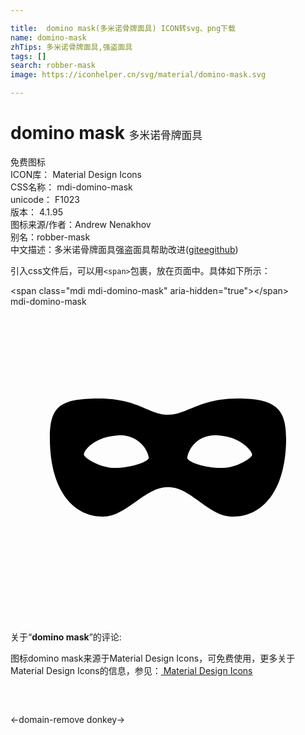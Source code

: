 ```yaml
---

title:  domino mask(多米诺骨牌面具) ICON转svg、png下载
name: domino-mask
zhTips: 多米诺骨牌面具,强盗面具
tags: []
search: robber-mask
image: https://iconhelper.cn/svg/material/domino-mask.svg

---
```


# domino mask  <small style="font-size: 60%;font-weight: 100">多米诺骨牌面具</small>


<div class="detail-page">
<p>
<span><span class="badge-success badge">免费图标</span> </span>
<br/>
<span>
ICON库：
<span class="badge-secondary badge">Material Design Icons</span> 
</span>
<br/>
<span>
CSS名称：
<span class="badge-secondary badge">mdi-domino-mask</span> 
</span>
<br/>
<span>
unicode：
<span class="badge-secondary badge">F1023</span> 
<copy-btn content='F1023' btn-title=""></copy-btn>
<copy-btn :content='String.fromCodePoint(parseInt("F1023", 16))' btn-title="复制U"></copy-btn>
</span>
<br/>
<span>
版本：
<span class="badge-secondary badge">4.1.95</span> 
</span>
<br/>
<span>图标来源/作者：<span class="badge-light badge">Andrew Nenakhov</span></span> 
<br/>
<span>别名：<span class="badge-light badge">robber-mask</span></span><br/><span class="zh-detail">中文描述：<span class="badge-primary badge">多米诺骨牌面具</span><span class="badge-primary badge">强盗面具</span><span class="help-link"><span>帮助改进</span>(<a href="https://gitee.com/liuwave/icon-helper/edit/master/json/material/domino-mask.json" target="_blank" rel="noopener noreferrer">gitee</a><a href="https://github.com/liuwave/icon-helper/edit/master/json/material/domino-mask.json" target="_blank" rel="noopener noreferrer">github</a></span>)</span><br/>
</p>
</div>
<div class="alert alert-dark">
  <i class="mdi mdi-domino-mask mdi-48px"></i>
  <i class="mdi mdi-domino-mask mdi-36px"></i>
  <i class="mdi mdi-domino-mask mdi-24px"></i>
  <i class="mdi mdi-domino-mask mdi-18px"></i>
</div>
<div>
  <p>引入css文件后，可以用<code>&lt;span&gt;</code>包裹，放在页面中。具体如下所示：    
  </p>
  <div class="alert alert-primary" style="font-size: 14px">
    &lt;span class="mdi mdi-domino-mask" aria-hidden="true"&gt;&lt;/span&gt;
    <copy-btn content='<span class="mdi mdi-domino-mask" aria-hidden="true"></span>'></copy-btn>
  </div>
  <div class="alert alert-secondary">
    <i class="mdi mdi-domino-mask"
    style="font-size: 24px"
    aria-hidden="true"></i> mdi-domino-mask
    <copy-btn content="mdi-domino-mask" btn-title="复制图标名称"></copy-btn>
  </div>
</div>
<div id="svg" class="svg-wrap">
<svg xmlns="http://www.w3.org/2000/svg" viewBox="0 0 24 24"><path d="M15.83 9.81C14.7 9.7 13.69 10.38 13.46 11.5C13.46 11.84 14.81 12.29 16.05 12.29C17.29 12.29 18.41 11.5 18.41 11.28C18.41 11.05 17.63 9.93 15.83 9.81M8.18 9.81C6.38 9.93 5.59 10.94 5.59 11.27C5.59 11.5 6.82 12.29 7.95 12.29S10.54 11.84 10.54 11.5C10.31 10.38 9.19 9.7 8.18 9.81M16.95 16C15.04 16 13.8 13.75 12 13.75S8.85 16 7.05 16C4.69 16 3 13.86 3 10.04C3 7.68 3.68 7 6.71 7S10.54 8.24 12 8.24 14.36 7 17.29 7 21 7.79 21 10.04C21 13.86 19.31 16 16.95 16Z" /></svg>
</div>
<detail full-name='mdi-domino-mask'></detail>
<div class="icon-detail__container">
<p>关于“<b>domino mask</b>”的评论:</p>
</div>
<Vssue title="关于“domino mask”的评论" />    
<div><p>图标domino mask来源于Material Design Icons，可免费使用，更多关于 Material Design Icons的信息，参见：<a target="_blank" href="https://iconhelper.cn/material.html"> Material Design Icons</a>
</p></div>

<div style="padding:2rem 0 " class="page-nav"><p class="inner"><span class="prev">←<router-link to="/icon/domain-remove.html">domain-remove</router-link></span> <span class="next"><router-link to="/icon/donkey.html">donkey</router-link>→</span></p></div>

